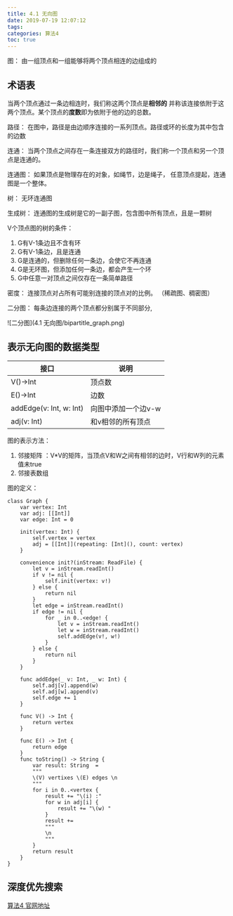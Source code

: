 ```yaml
---
title: 4.1 无向图
date: 2019-07-19 12:07:12
tags: 
categories: 算法4
toc: true
---
```


图： 由一组顶点和一组能够将两个顶点相连的边组成的

## 术语表

当两个顶点通过一条边相连时，我们称这两个顶点是**相邻的** 并称该连接依附于这两个顶点。某个顶点的**度数**即为依附于他的边的总数。

路径： 在图中，路径是由边顺序连接的一系列顶点。路径或环的长度为其中包含的边数

连通： 当两个顶点之间存在一条连接双方的路径时，我们称一个顶点和另一个顶点是连通的。

连通图： 如果顶点是物理存在的对象，如绳节，边是绳子， 任意顶点提起，连通图是一个整体。

树： 无环连通图

生成树： 连通图的生成树是它的一副子图，包含图中所有顶点，且是一颗树   

V个顶点图的树的条件：

1. G有V-1条边且不含有环
2. G有V-1条边，且是连通
3. G是连通的，但删除任何一条边，会使它不再连通
4. G是无环图，但添加任何一条边，都会产生一个环
5. G中任意一对顶点之间仅存在一条简单路径

密度： 连接顶点对占所有可能别连接的顶点对的比例。 （稀疏图、稠密图）

二分图： 每条边连接的两个顶点都分别属于不同部分,

![二分图](4.1 无向图/bipartitle_graph.png)

## 表示无向图的数据类型

|接口|说明|
|---|---|
|V()->Int|顶点数|
|E()->Int|边数|
|addEdge(v: Int, w: Int)|向图中添加一个边v-w|
|adj(v: Int)|和v相邻的所有顶点|

图的表示方法：

1. 邻接矩阵 ：V*V的矩阵，当顶点V和W之间有相邻的边时，V行和W列的元素值未true
2. 邻接表数组


图的定义：

```
class Graph {
	var vertex: Int
	var adj: [[Int]]
	var edge: Int = 0
	    
	init(vertex: Int) {
	    self.vertex = vertex
	    adj = [[Int]](repeating: [Int](), count: vertex)
	}
	    
	convenience init?(inStream: ReadFile) {
	    let v = inStream.readInt()
	    if v != nil {
	        self.init(vertex: v!)
	    } else {
	        return nil
	    }
	    let edge = inStream.readInt()
	    if edge != nil {
	        for _ in 0..<edge! {
	            let v = inStream.readInt()
	            let w = inStream.readInt()
	            self.addEdge(v!, w!)
	        }
	    } else {
	        return nil
	    }
	}
	    
	func addEdge(_ v: Int, _ w: Int) {
	    self.adj[v].append(w)
	    self.adj[w].append(v)
	    self.edge += 1
	}
	    
	func V() -> Int {
	    return vertex
	}
	    
	func E() -> Int {
	    return edge
	}
	func toString() -> String {
	    var result: String  =
	    """
	    \(V) vertixes \(E) edges \n
	    """
	    for i in 0..<vertex {
	        result += "\(i) :"
	        for w in adj[i] {
	            result += "\(w) "
	        }
	        result +=
	        """
	        \n
	        """
	    }
	    return result
	}
}
```

## 深度优先搜索



[算法4 官网地址](https://algs4.cs.princeton.edu/code/javadoc/)


